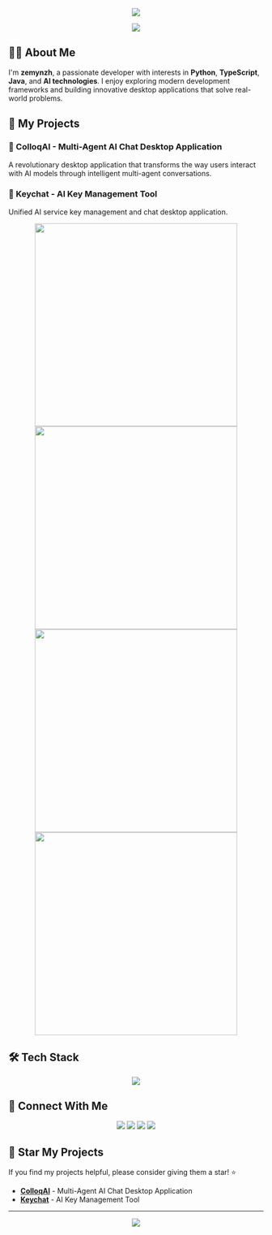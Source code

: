 <!-- https://github.com/kyechan99/capsule-render -->
<p align="center">
<img src="https://capsule-render.vercel.app/api?type=waving&color=timeGradient&height=300&&section=header&text=HI%20THERE!&fontSize=90&fontAlign=50&fontAlignY=30&desc=I%20am%20zemynzh!&descAlign=50&descSize=30&descAlignY=60&animation=twinkling">
</p>

<!-- https://github.com/DenverCoder1/readme-typing-svg -->
<p align="center">
<img src="https://readme-typing-svg.demolab.com?font=Orbitron&size=25&pause=1000&center=true&vCenter=true&random=false&width=600&lines=Welcome+to+my+GitHub+profile+page!;I+am+passionate+about+AI+and+desktop+applications!;Creator+of+AI+desktop+applications!" />
</p>

## 👨‍💻 About Me

I'm **zemynzh**, a passionate developer with interests in **Python**, **TypeScript**, **Java**, and **AI technologies**. I enjoy exploring modern development frameworks and building innovative desktop applications that solve real-world problems.

## 🚀 My Projects

### 🤖 ColloqAI - Multi-Agent AI Chat Desktop Application
A revolutionary desktop application that transforms the way users interact with AI models through intelligent multi-agent conversations.

### 🔑 Keychat - AI Key Management Tool
Unified AI service key management and chat desktop application.

<p align="center">
<!-- https://github.com/anuraghazra/github-readme-stats -->
<img align="center" width="400" src="https://github-readme-stats.vercel.app/api?username=zemynzh&theme=transparent&include_all_commits=true&show_icons=true&hide_border=true" />
<!-- https://github.com/DenverCoder1/github-readme-streak-stats -->
<img align="center" width="400" src="https://streak-stats.demolab.com?user=zemynzh&theme=transparent&date_format=%5BY.%5Dn.j&hide_border=true" />
<br/>
<!-- https://github.com/anuraghazra/github-readme-stats -->
<img align="center" width="400" src="https://github-readme-stats.vercel.app/api/top-langs/?username=zemynzh&theme=transparent&hide_border=true&layout=donut-vertical&langs_count=6" />
<!-- https://github.com/anuraghazra/github-readme-stats -->
<img align="center" width="400" src="https://github-readme-stats.vercel.app/api/wakatime?username=zemynzh&theme=transparent&hide_border=true&layout=compact" />
</p>

## 🛠️ Tech Stack

<p align="center">
<!-- https://github.com/tandpfun/skill-icons -->
<img align="center" src="https://skillicons.dev/icons?i=js,ts,react,electron,nodejs,python,java,html,css,git,github,vscode&theme=light" />
</p>

## 🔗 Connect With Me

<p align="center">
<!-- https://github.com/badges/shields -->
<a href="https://github.com/zemynzh"><img src="https://img.shields.io/badge/GitHub-zemynzh-blue?logo=github" /></a>
<a href="mailto:zemynzh@gmail.com"><img src="https://img.shields.io/badge/Email-zemynzh@gmail.com-red?logo=gmail" /></a>
<a href="https://github.com/zemynzh/colloqai"><img src="https://img.shields.io/badge/Project-ColloqAI-green?logo=electron" /></a>
<!-- https://github.com/antonkomarev/github-profile-views-counter -->
<img src="https://komarev.com/ghpvc/?username=zemynzh&abbreviated=true&color=yellow" />
</p>

## 🌟 Star My Projects

If you find my projects helpful, please consider giving them a star! ⭐

- **[ColloqAI](https://github.com/zemynzh/colloqai)** - Multi-Agent AI Chat Desktop Application
- **[Keychat](https://github.com/zemynzh/keychat)** - AI Key Management Tool

---

<!-- https://github.com/kyechan99/capsule-render -->
<p align="center">
<img src="https://capsule-render.vercel.app/api?type=waving&color=timeGradient&height=300&&section=footer&text=THANKS%20FOR%20VISITING!&fontSize=90&fontAlign=50&fontAlignY=70&desc=Hope+your+AI+journey+is+amazing!&descAlign=50&descSize=30&descAlignY=40&animation=twinkling">
</p>
